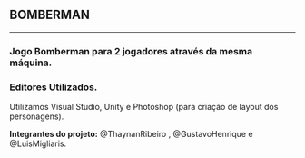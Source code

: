 ## BOMBERMAN
____
### Jogo Bomberman para 2 jogadores através da mesma máquina.

### Editores Utilizados.
Utilizamos Visual Studio, Unity e Photoshop (para criação de layout dos personagens).

**Integrantes do projeto:** @ThaynanRibeiro , @GustavoHenrique e @LuisMigliaris.

